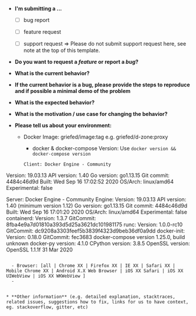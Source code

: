 * **I'm submitting a ...**
  - [ ] bug report
  - [ ] feature request
  - [ ] support request => Please do not submit support request here, see note at the top of this template.


* **Do you want to request a *feature* or report a *bug*?**



* **What is the current behavior?**



* **If the current behavior is a bug, please provide the steps to reproduce and if possible a minimal demo of the problem**



* **What is the expected behavior?**



* **What is the motivation / use case for changing the behavior?**



* **Please tell us about your environment:**

  - Docker Image: griefed/image:tag e.g. griefed/d-zone:proxy
	- docker & docker-compose Version: Use `docker version && docker-compose version`

	```
	Client: Docker Engine - Community
 Version:           19.03.13
 API version:       1.40
 Go version:        go1.13.15
 Git commit:        4484c46d9d
 Built:             Wed Sep 16 17:02:52 2020
 OS/Arch:           linux/amd64
 Experimental:      false

Server: Docker Engine - Community
 Engine:
  Version:          19.03.13
  API version:      1.40 (minimum version 1.12)
  Go version:       go1.13.15
  Git commit:       4484c46d9d
  Built:            Wed Sep 16 17:01:20 2020
  OS/Arch:          linux/amd64
  Experimental:     false
 containerd:
  Version:          1.3.7
  GitCommit:        8fba4e9a7d01810a393d5d25a3621dc101981175
 runc:
  Version:          1.0.0-rc10
  GitCommit:        dc9208a3303feef5b3839f4323d9beb36df0a9dd
 docker-init:
  Version:          0.18.0
  GitCommit:        fec3683
docker-compose version 1.25.0, build unknown
docker-py version: 4.1.0
CPython version: 3.8.5
OpenSSL version: OpenSSL 1.1.1f  31 Mar 2020
```

  - Browser: [all | Chrome XX | Firefox XX | IE XX | Safari XX | Mobile Chrome XX | Android X.X Web Browser | iOS XX Safari | iOS XX UIWebView | iOS XX WKWebView ]
  -


* **Other information** (e.g. detailed explanation, stacktraces, related issues, suggestions how to fix, links for us to have context, eg. stackoverflow, gitter, etc)
